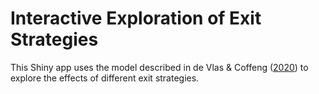 # Interactive Exploration of Exit Strategies
This Shiny app uses the model described in de Vlas & Coffeng ([2020](https://www.medrxiv.org/content/10.1101/2020.03.29.20046011v2)) to explore the effects of different exit strategies.